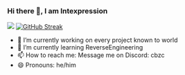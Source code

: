 
### Hi there 👋, I am Intexpression
![](https://api.githubtrends.io/user/svg/intexpression/langs?time_range=one_year&include_private=True&loc_metric=changed&theme=dark)
[![GitHub Streak](https://streak-stats.demolab.com?user=intexpression&theme=dark)](https://git.io/streak-stats)

- 🔭 I’m currently working on every project known to world 
- 🌱 I’m currently learning ReverseEngineering 
- 📫 How to reach me: Message me on Discord: cbzc 
- 😄 Pronouns: he/him 
